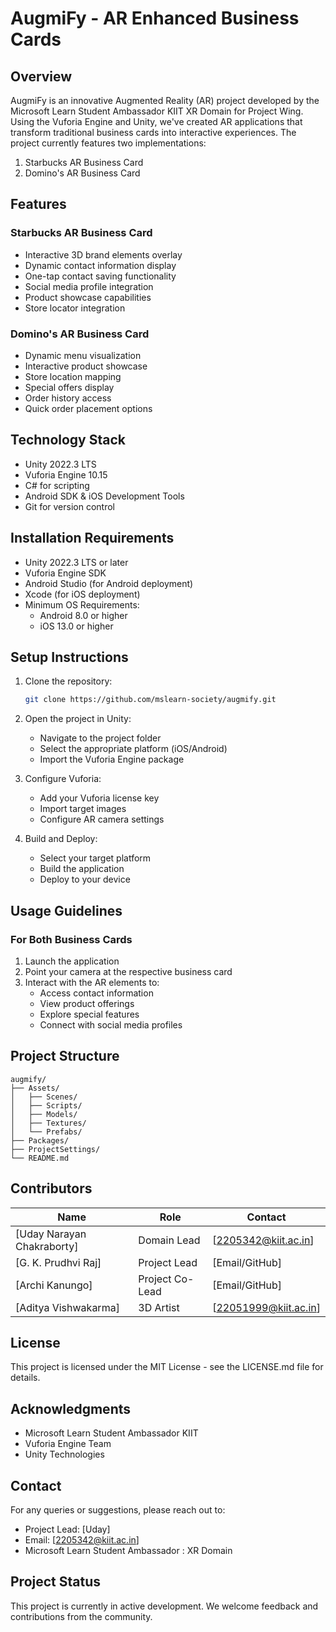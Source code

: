 # AugmiFy - AR Enhanced Business Cards

## Overview
AugmiFy is an innovative Augmented Reality (AR) project developed by the Microsoft Learn Student Ambassador KIIT XR Domain for Project Wing. Using the Vuforia Engine and Unity, we've created AR applications that transform traditional business cards into interactive experiences. The project currently features two implementations:

1. Starbucks AR Business Card
2. Domino's AR Business Card

## Features

### Starbucks AR Business Card
- Interactive 3D brand elements overlay
- Dynamic contact information display
- One-tap contact saving functionality
- Social media profile integration
- Product showcase capabilities
- Store locator integration

### Domino's AR Business Card
- Dynamic menu visualization
- Interactive product showcase
- Store location mapping
- Special offers display
- Order history access
- Quick order placement options

## Technology Stack
- Unity 2022.3 LTS
- Vuforia Engine 10.15
- C# for scripting
- Android SDK & iOS Development Tools
- Git for version control

## Installation Requirements
- Unity 2022.3 LTS or later
- Vuforia Engine SDK
- Android Studio (for Android deployment)
- Xcode (for iOS deployment)
- Minimum OS Requirements:
  - Android 8.0 or higher
  - iOS 13.0 or higher

## Setup Instructions
1. Clone the repository:
   ```bash
   git clone https://github.com/mslearn-society/augmify.git
   ```

2. Open the project in Unity:
   - Navigate to the project folder
   - Select the appropriate platform (iOS/Android)
   - Import the Vuforia Engine package

3. Configure Vuforia:
   - Add your Vuforia license key
   - Import target images
   - Configure AR camera settings

4. Build and Deploy:
   - Select your target platform
   - Build the application
   - Deploy to your device

## Usage Guidelines

### For Both Business Cards
1. Launch the application
2. Point your camera at the respective business card
3. Interact with the AR elements to:
   - Access contact information
   - View product offerings
   - Explore special features
   - Connect with social media profiles

## Project Structure
```
augmify/
├── Assets/
│   ├── Scenes/
│   ├── Scripts/
│   ├── Models/
│   ├── Textures/
│   └── Prefabs/
├── Packages/
├── ProjectSettings/
└── README.md
```

## Contributors
| Name | Role | Contact |
|------|------|---------|
| [Uday Narayan Chakraborty] | Domain Lead | [2205342@kiit.ac.in] |
| [G. K. Prudhvi Raj] | Project Lead | [Email/GitHub] |
| [Archi Kanungo] | Project Co-Lead | [Email/GitHub] |
| [Aditya Vishwakarma] | 3D Artist | [22051999@kiit.ac.in] |

## License
This project is licensed under the MIT License - see the LICENSE.md file for details.

## Acknowledgments
- Microsoft Learn Student Ambassador KIIT
- Vuforia Engine Team
- Unity Technologies

## Contact
For any queries or suggestions, please reach out to:
- Project Lead: [Uday]
- Email: [2205342@kiit.ac.in]
- Microsoft Learn Student Ambassador : XR Domain

## Project Status
This project is currently in active development. We welcome feedback and contributions from the community.
